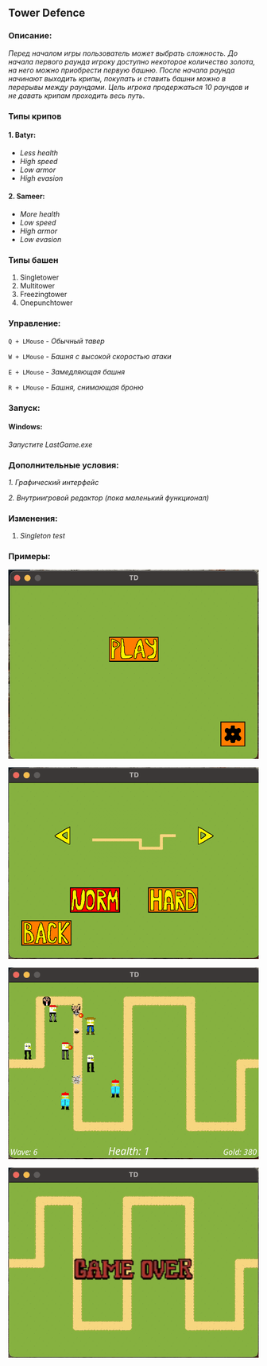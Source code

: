 ##	Tower Defence

###	**Описание:**

*Перед началом игры пользователь может выбрать сложность. До начала первого раунда игроку доступно некоторое количество золота, на него можно приобрести первую башню. После начала раунда начинают выходить крипы, покупать и ставить башни можно в перерывы между раундами.  Цель игрока продержаться 10 раундов и не давать крипам проходить весь путь.*

### **Типы крипов**

#### 1. Batyr:
- *Less health*
- *High speed*
- *Low armor*
- *High evasion*
#### 2. Sameer:
- *More health*
- *Low speed*
- *High armor*
- *Low evasion*

### **Типы башен**

1. Singletower
2. Multitower
4. Freezingtower
5. Onepunchtower

### **Управление:**

`Q + LMouse` - *Обычный тавер*

`W + LMouse` - *Башня с высокой скоростью атаки*

`E + LMouse` - *Замедляющая башня*

`R + LMouse` - *Башня, снимающая броню*

### **Запуск:**

####	**Windows:**

*Запустите LastGame.exe*

### **Дополнительные условия:**

*1. Графический интерфейс*

*2. Внутриигровой редактор (пока маленький функционал)*

### **Изменения:**

1. *Singleton test*

### **Примеры:**

![alt text](screenshots/Menu.png "Menu")​

![alt text](screenshots/Settings.png "Settings")​

![alt text](screenshots/Gameplay_1.png "Gameplay_1")​

![alt text](screenshots/Gameplay_2.png "Gameplay_2")​

